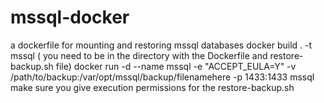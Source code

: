 # mssql-docker
a dockerfile for mounting and restoring mssql databases
docker build . -t mssql ( you need to be in the directory with the Dockerfile and restore-backup.sh file)
docker run -d --name mssql   -e "ACCEPT_EULA=Y"   -v /path/to/backup:/var/opt/mssql/backup/filenamehere -p 1433:1433  mssql
make sure you give execution permissions for the restore-backup.sh 
